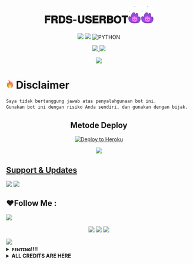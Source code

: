 
<h1 align="center">𝐅𝐑𝐃𝐒-𝐔𝐒𝐄𝐑𝐁𝐎𝐓<img src="./resources/extras/Indomiepurple.gif" width="35px"><img src="./resources/extras/Indomiepurple.gif" width="35px"></h1>

<p align="center">
    <a href="https://github.com/Frds-ubot/Frds-userbot/commits/frds-Userbot"><img src="https://img.shields.io/github/last-commit/Frds-ubot/Frds-Userbot?color=ff0000&logo=github&logoColor=ffffff&style=for-the-badge" /></a>
    <a href="https://pypi.org/project/Telethon/"><img src="https://img.shields.io/pypi/v/telethon?color=important&label=telethon&logo=python&logoColor=brightgreen&style=for-the-badge" /></a>
    <img alt="PYTHON" src="https://img.shields.io/badge/PYTHON-v3.9.6-purple?style=for-the-badge&logo=appveyor"/>
    </p>


<p align="center">
  <a href="https://github.com/frds-ubot/Frds-Userbot/fork">
    <img src="https://img.shields.io/github/forks/IndomieGorengSatu/IndomieUserbot?label=Fork&style=social">
    
  </a>
  <a href="https://github.com/Frds-ubot/Frds-Userbot">
    <img src="https://img.shields.io/github/stars/Frds-Ubot/Frds-Userbot?style=social">
  </a>
</p>  


<p align="center">
  <img src="https://telegra.ph/file/f17e029249a79d54b3563.jpg">
</p>


# <img src="./resources/extras/GeezFire.gif" width="20px"> Disclaimer

```
Saya tidak bertanggung jawab atas penyalahgunaan bot ini.
Gunakan bot ini dengan risiko Anda sendiri, dan gunakan dengan bijak.
```


<h2 align="center">
   Metode Deploy
</h2>

<p align="center"><a href="https://dashboard.heroku.com/new?template=https://github.com/Frds-ubot/Frds-Userbot "><img src="https://www.herokucdn.com/deploy/button.png" alt="Deploy to Heroku" target="_blank""/</a>  

<p align="center"><a href="https://telegram.dog/XTZ_HerokuBot?start=JiRsb25nIDIwMDkw"><img src="https://img.shields.io/badge/Deploy%20Via%20Telegram-pink?style=for-the-badge&logo=telegram"width="200""/</a> </p> 


## Support & Updates 
<a href="https://t.me/frdssupport"><img src="https://img.shields.io/badge/Join-Channel%20Store-red.svg?style=for-the-badge&logo=Telegram"></a> <a href="https://t.me/firdausnation"><img src="https://img.shields.io/badge/Join-Updates%20Channel-white.svg?style=for-the-badge&logo=Telegram"></a>


## ❤️Follow Me :
</p>
<img src="https://user-images.githubusercontent.com/73097560/115834477-dbab4500-a447-11eb-908a-139a6edaec5c.gif">
    <p align="center"> 
    <a href="https://t.me/Frds-ubot" target="blank"><img src="https://img.icons8.com/nolan/55/telegram-app.png" /></a>
    <a href="https://t.me/Frds-userbot" target="blank"><img src="https://img.icons8.com/nolan/55/telegram-app.png" /></a>
    <a href="https://https://instagram.com/sansz_tuyy" target="blank"><img src="https://img.icons8.com/nolan/55/instagram-new.png" /></a>
</p>
<img src="https://user-images.githubusercontent.com/73097560/115834477-dbab4500-a447-11eb-908a-139a6edaec5c.gif">


</details>

<details>
<summary><b> ᴘᴇɴᴛɪɴɢ!!!! </b></summary>
<br>

# BACA INI KONTOL🔥

*  KALO UDAH DI FROK DALEMAN NYA NANGAN DI GANTIK MEK NANTI EROR!
*  KALO LU CLONE BARU LU BOLEH GANTI YA KONTOL 
*  JANGAN LUPA KLICK STARNYA KONTOL🤗


</details>

<details>
<summary><b> ALL CREDITS ARE HERE </b></summary>
<br>

## © Credits

🏆 **THANKS TO**
*   [Indomie](https://github.com/Frds-ubot)    :  IndomieUserboIndomieUsIndomieUserboIndomi
*   [Kyy](https://github.com/muhammadrizky16) : frds-ubot-Frds-Userbot
*   [Sendi](https://github.com/SendiAp)       :  Rose-Userbot
*   [Pocong](https://github.com/poocong)      :  Pocong Userbot
*   [Risman](https://github.com/mrismanaziz)  :  Man-Userbot  
*   DAN TERIMAKASIH KEPADA USERBOT LAINNYA


## License
Licensed under [Raphielscape Public License](https://github.com/IndomieGorengSatu/IndomieUserbot/blob/IndomieUserbot/LICENSE) - Version 3, 29 June 2007
